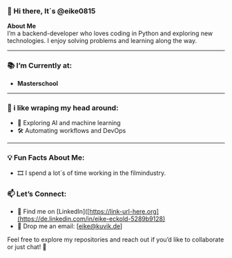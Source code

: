 ### 👋 Hi there, It´s @eike0815


**About Me**  
I’m a backend-developer who loves coding in Python and  exploring new technologies.
I enjoy solving problems and learning along the way.

---

### 📚 I’m Currently at:
- **Masterschool**

---

### 🔭 i like wraping my head around:

- 🤖 Exploring AI and machine learning
- 🛠️ Automating workflows and DevOps

---

### 💡 Fun Facts About Me:

- 🎞️  I spend a lot´s of time working in the filmindustry.
  

### 📫 Let’s Connect:
- 💬 Find me on [LinkedIn]([https://link-url-here.org](https://de.linkedin.com/in/eike-eckold-5289b9128)
- 📧 Drop me an email: [eike@kuvik.de]

Feel free to explore my repositories and reach out if you’d like to collaborate or just chat! 🚀
<!---
eike0815/eike0815 is a ✨ special ✨ repository because its `README.md` (this file) appears on your GitHub profile.
You can click the Preview link to take a look at your changes.
--->
